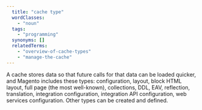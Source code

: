 ```yaml
---
  title: "cache type"
  wordClasses:
    - "noun"
  tags:
    - "programming"
  synonyms: []
  relatedTerms:
    - "overview-of-cache-types"
    - "manage-the-cache"
---
```

A cache stores data so that future calls for that data can be loaded quicker, and Magento includes these types: configuration, layout, block HTML layout, full page (the most well-known), collections, DDL, EAV, reflection, translation, integration configuration, integration API configuration, web services configuration. Other types can be created and defined.
